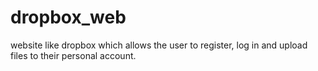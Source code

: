 # dropbox_web
website like dropbox which allows the user to register, log in and upload files to their personal account.
